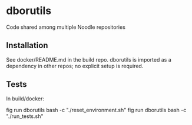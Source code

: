 # dborutils

Code shared among multiple Noodle repositories


## Installation

See docker/README.md in the build repo.  dborutils is imported as a
dependency in other repos; no explicit setup is required.


## Tests

In build/docker:

fig run dborutils bash -c "./reset_environment.sh"
fig run dborutils bash -c "./run_tests.sh"
